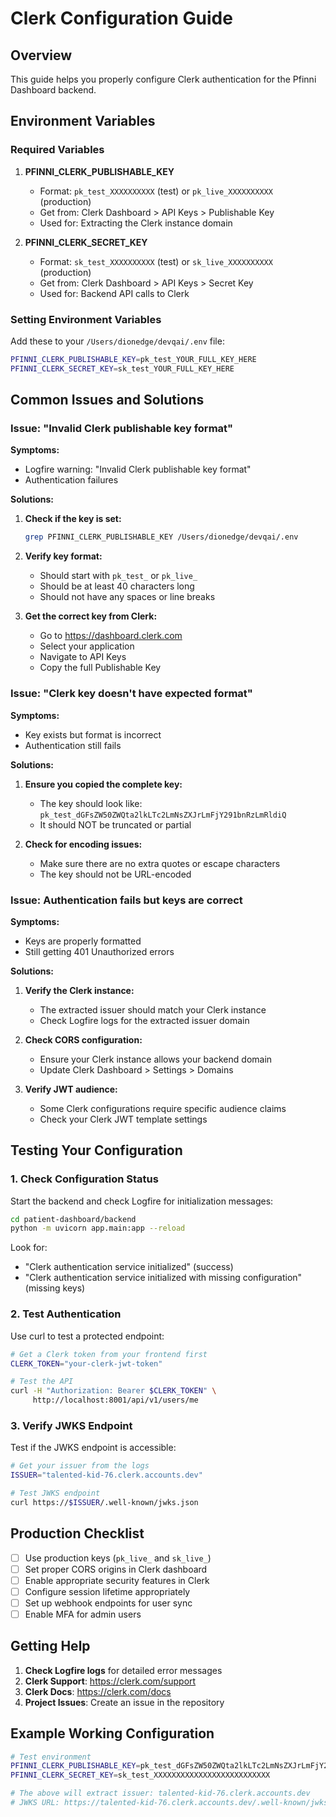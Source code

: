 # Clerk Configuration Guide

## Overview

This guide helps you properly configure Clerk authentication for the Pfinni Dashboard backend.

## Environment Variables

### Required Variables

1. **PFINNI_CLERK_PUBLISHABLE_KEY**
   - Format: `pk_test_XXXXXXXXXX` (test) or `pk_live_XXXXXXXXXX` (production)
   - Get from: Clerk Dashboard > API Keys > Publishable Key
   - Used for: Extracting the Clerk instance domain

2. **PFINNI_CLERK_SECRET_KEY**
   - Format: `sk_test_XXXXXXXXXX` (test) or `sk_live_XXXXXXXXXX` (production)
   - Get from: Clerk Dashboard > API Keys > Secret Key
   - Used for: Backend API calls to Clerk

### Setting Environment Variables

Add these to your `/Users/dionedge/devqai/.env` file:

```bash
PFINNI_CLERK_PUBLISHABLE_KEY=pk_test_YOUR_FULL_KEY_HERE
PFINNI_CLERK_SECRET_KEY=sk_test_YOUR_FULL_KEY_HERE
```

## Common Issues and Solutions

### Issue: "Invalid Clerk publishable key format"

**Symptoms:**
- Logfire warning: "Invalid Clerk publishable key format"
- Authentication failures

**Solutions:**

1. **Check if the key is set:**
   ```bash
   grep PFINNI_CLERK_PUBLISHABLE_KEY /Users/dionedge/devqai/.env
   ```

2. **Verify key format:**
   - Should start with `pk_test_` or `pk_live_`
   - Should be at least 40 characters long
   - Should not have any spaces or line breaks

3. **Get the correct key from Clerk:**
   - Go to https://dashboard.clerk.com
   - Select your application
   - Navigate to API Keys
   - Copy the full Publishable Key

### Issue: "Clerk key doesn't have expected format"

**Symptoms:**
- Key exists but format is incorrect
- Authentication still fails

**Solutions:**

1. **Ensure you copied the complete key:**
   - The key should look like: `pk_test_dGFsZW50ZWQta2lkLTc2LmNsZXJrLmFjY291bnRzLmRldiQ`
   - It should NOT be truncated or partial

2. **Check for encoding issues:**
   - Make sure there are no extra quotes or escape characters
   - The key should not be URL-encoded

### Issue: Authentication fails but keys are correct

**Symptoms:**
- Keys are properly formatted
- Still getting 401 Unauthorized errors

**Solutions:**

1. **Verify the Clerk instance:**
   - The extracted issuer should match your Clerk instance
   - Check Logfire logs for the extracted issuer domain

2. **Check CORS configuration:**
   - Ensure your Clerk instance allows your backend domain
   - Update Clerk Dashboard > Settings > Domains

3. **Verify JWT audience:**
   - Some Clerk configurations require specific audience claims
   - Check your Clerk JWT template settings

## Testing Your Configuration

### 1. Check Configuration Status

Start the backend and check Logfire for initialization messages:

```bash
cd patient-dashboard/backend
python -m uvicorn app.main:app --reload
```

Look for:
- "Clerk authentication service initialized" (success)
- "Clerk authentication service initialized with missing configuration" (missing keys)

### 2. Test Authentication

Use curl to test a protected endpoint:

```bash
# Get a Clerk token from your frontend first
CLERK_TOKEN="your-clerk-jwt-token"

# Test the API
curl -H "Authorization: Bearer $CLERK_TOKEN" \
     http://localhost:8001/api/v1/users/me
```

### 3. Verify JWKS Endpoint

Test if the JWKS endpoint is accessible:

```bash
# Get your issuer from the logs
ISSUER="talented-kid-76.clerk.accounts.dev"

# Test JWKS endpoint
curl https://$ISSUER/.well-known/jwks.json
```

## Production Checklist

- [ ] Use production keys (`pk_live_` and `sk_live_`)
- [ ] Set proper CORS origins in Clerk dashboard
- [ ] Enable appropriate security features in Clerk
- [ ] Configure session lifetime appropriately
- [ ] Set up webhook endpoints for user sync
- [ ] Enable MFA for admin users

## Getting Help

1. **Check Logfire logs** for detailed error messages
2. **Clerk Support**: https://clerk.com/support
3. **Clerk Docs**: https://clerk.com/docs
4. **Project Issues**: Create an issue in the repository

## Example Working Configuration

```bash
# Test environment
PFINNI_CLERK_PUBLISHABLE_KEY=pk_test_dGFsZW50ZWQta2lkLTc2LmNsZXJrLmFjY291bnRzLmRldiQ
PFINNI_CLERK_SECRET_KEY=sk_test_XXXXXXXXXXXXXXXXXXXXXXXXXX

# The above will extract issuer: talented-kid-76.clerk.accounts.dev
# JWKS URL: https://talented-kid-76.clerk.accounts.dev/.well-known/jwks.json
```